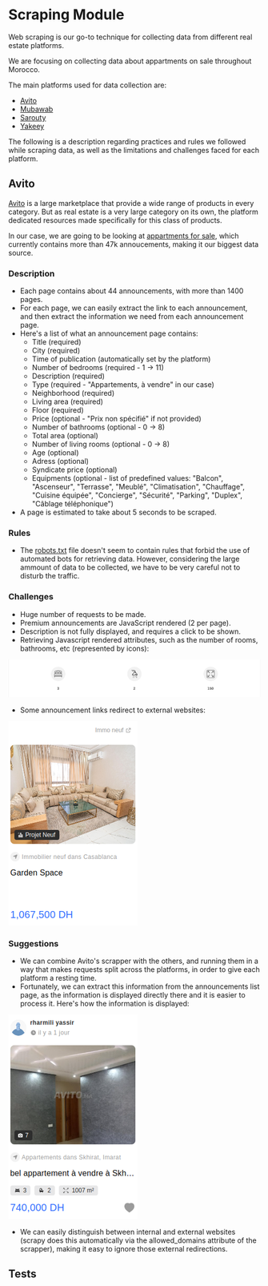 # Scraping Module

Web scraping is our go-to technique for collecting data from different real estate platforms.

We are focusing on collecting data about appartments on sale throughout Morocco.

The main platforms used for data collection are:

- [Avito](https://www.avito.ma/)
- [Mubawab](https://www.mubawab.ma/)
- [Sarouty](https://www.sarouty.ma/)
- [Yakeey](https://yakeey.com/fr-ma)

The following is a description regarding practices and rules we followed while scraping data, as well as the limitations and challenges faced for each platform.

## Avito

[Avito](https://www.avito.ma/) is a large marketplace that provide a wide range of products in every category. But as real estate is a very large category on its own, the platform dedicated resources made specifically for this class of products.

In our case, we are going to be looking at [appartments for sale](https://www.avito.ma/fr/maroc/appartements-%C3%A0_vendre), which currently contains more than 47k annoucements, making it our biggest data source.

### Description

- Each page contains about 44 announcements, with more than 1400 pages.
- For each page, we can easily extract the link to each announcement, and then extract the information we need from each announcement page.
- Here's a list of what an announcement page contains:
  - Title (required)
  - City (required)
  - Time of publication (automatically set by the platform)
  - Number of bedrooms (required - 1 -> 11)
  - Description (required)
  - Type (required - "Appartements, à vendre" in our case)
  - Neighborhood (required)
  - Living area (required)
  - Floor (required)
  - Price (optional - "Prix non spécifié" if not provided)
  - Number of bathrooms (optional - 0 -> 8)
  - Total area (optional)
  - Number of living rooms (optional - 0 -> 8)
  - Age (optional)
  - Adress (optional)
  - Syndicate price (optional)
  - Equipments (optional - list of predefined values: "Balcon", "Ascenseur", "Terrasse",  "Meublé", "Climatisation", "Chauffage", "Cuisine équipée", "Concierge", "Sécurité", "Parking", "Duplex", "Câblage téléphonique")
- A page is estimated to take about 5 seconds to be scraped.

### Rules

- The [robots.txt](https://www.avito.ma/robots.txt) file doesn't seem to contain rules that forbid the use of automated bots for retrieving data. However, considering the large ammount of data to be collected, we have to be very careful not to disturb the traffic.

### Challenges

- Huge number of requests to be made.
- Premium announcements are JavaScript rendered (2 per page).
- Description is not fully displayed, and requires a click to be shown.
- Retrieving Javascript rendered attributes, such as the number of rooms, bathrooms, etc (represented by icons):

![JS rendered](../images/avito_js_rendered.png)

- Some announcement links redirect to external websites:

![External redirection](../images/avito_external_redirection.png)

### Suggestions

- We can combine Avito's scrapper with the others, and running them in a way that makes requests split across the platforms, in order to give each platform a resting time.
- Fortunately, we can extract this information from the announcements list page, as the information is displayed directly there and it is easier to process it. Here's how the information is displayed:

![JS rendered](../images/avito_announcement_list.png)

- We can easily distinguish between internal and external websites (scrapy does this automatically via the allowed_domains attribute of the scrapper), making it easy to ignore those external redirections.

## Tests
